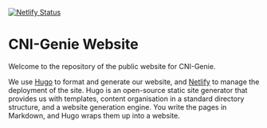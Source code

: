 [![Netlify Status](https://api.netlify.com/api/v1/badges/d3d2d1ad-4f4f-4da6-846c-83dfd54e369f/deploy-status)](https://app.netlify.com/sites/cnigenie/deploys)  

# CNI-Genie Website
Welcome to the repository of the public website for CNI-Genie.

We use [Hugo](https://gohugo.io/) to format and generate our website, and
[Netlify](https://www.netlify.com/) to manage the deployment of the site. Hugo
is an open-source static site generator that provides us with templates, content
organisation in a standard directory structure, and a website generation engine.
You write the pages in Markdown, and Hugo wraps them up into a website.
